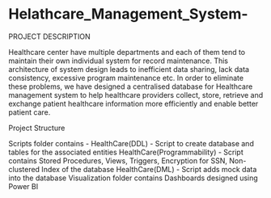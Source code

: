 # Helathcare_Management_System-
PROJECT DESCRIPTION

Healthcare center have multiple departments and each of them tend to maintain their own individual system for record maintenance. This architecture of system design leads to inefficient data sharing, lack data consistency, excessive program maintenance etc. In order to eliminate these problems, we have designed a centralised database for Healthcare management system to help healthcare providers collect, store, retrieve and exchange patient healthcare information more efficiently and enable better patient care.

Project Structure

Scripts folder contains -
HealthCare(DDL) - Script to create database and tables for the associated entities
HealthCare(Programmability) - Script contains Stored Procedures, Views, Triggers, Encryption for SSN, Non-clustered Index of the database
HealthCare(DML) - Script adds mock data into the database
Visualization folder contains Dashboards designed using Power BI
